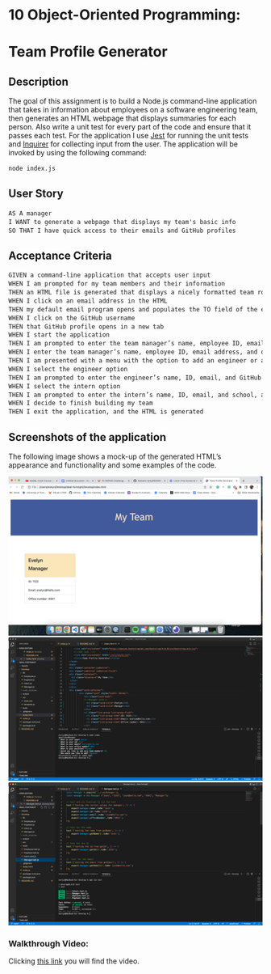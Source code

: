 # 10 Object-Oriented Programming: 

# Team Profile Generator

## Description

The goal of this assignment is to build a Node.js command-line application that takes in information about employees on a software engineering team, then generates an HTML webpage that displays summaries for each person. Also write a unit test for every part of the code and ensure that it passes each test.
For the application I use [Jest](https://www.npmjs.com/package/jest) for running the unit tests and [Inquirer](https://www.npmjs.com/package/inquirer) for collecting input from the user. The application will be invoked by using the following command:

```bash
node index.js
```

## User Story

```md
AS A manager
I WANT to generate a webpage that displays my team's basic info
SO THAT I have quick access to their emails and GitHub profiles
```

## Acceptance Criteria

```md
GIVEN a command-line application that accepts user input
WHEN I am prompted for my team members and their information
THEN an HTML file is generated that displays a nicely formatted team roster based on user input
WHEN I click on an email address in the HTML
THEN my default email program opens and populates the TO field of the email with the address
WHEN I click on the GitHub username
THEN that GitHub profile opens in a new tab
WHEN I start the application
THEN I am prompted to enter the team manager’s name, employee ID, email address, and office number
WHEN I enter the team manager’s name, employee ID, email address, and office number
THEN I am presented with a menu with the option to add an engineer or an intern or to finish building my team
WHEN I select the engineer option
THEN I am prompted to enter the engineer’s name, ID, email, and GitHub username, and I am taken back to the menu
WHEN I select the intern option
THEN I am prompted to enter the intern’s name, ID, email, and school, and I am taken back to the menu
WHEN I decide to finish building my team
THEN I exit the application, and the HTML is generated
```

## Screenshots of the application

The following image shows a mock-up of the generated HTML’s appearance and functionality and some examples of the code.

![HTML webpage titled “My Team”](./Assets/html-webpage.png)
![Questions](./Assets/questions.png)
![Tests](./Assets/tests.png)

### Walkthrough Video:

Clicking [this link](https://loom.com/share/61a346a42f814eeb93a88da43090677e) you will find the video.


